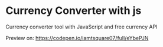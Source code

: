 # Currency Converter with js
Currency converter tool with JavaScript and free currency API

Preview on: https://codepen.io/iamtsquare07/full/eYbePJN

